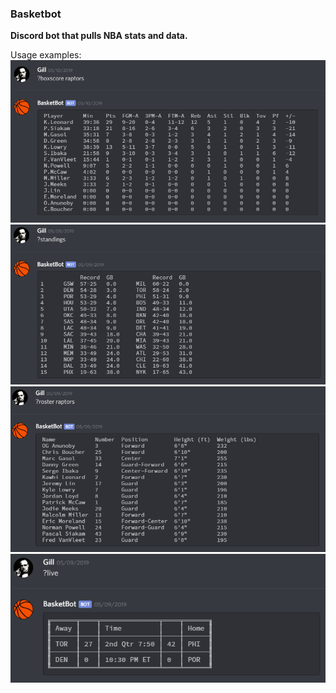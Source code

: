 ### Basketbot
**Discord bot that pulls NBA stats and data.**

Usage examples:
![](data/boxscore.png)
![](data/standings.png)
![](data/roster.png)
![](data/live.png)

